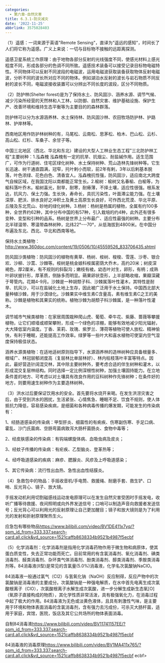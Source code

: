 ```yaml
---
categories:
  - 第六章-自然灾害
title: 6.3.1-防灾减灾
date: '2022-11-25'
abbrlink: 3575028403
---
```

（1）遥感：一词来源于英语"Remote
Sensing"，直译为"遥远的感知"，时间长了人们将它称为遥感。广义上来说：一切与目标物不接触的远距离探测。

遥感卫星系统工作原理：由于地物各部分反射的光线强度不同，使感光材料上感光程度不同，形成各部分的色调不同所致。遥感技术装备可以接受记录目标物电磁特性。不同物体可以反射不同波段的电磁波，运用电磁波获取装备获取物体反射电磁波，分析不同的波长所对应不同的物体。例如湖泊水反射的波长与岩石物质不同反射的波长不同，电磁波接收装置可以分辨出不同长度的波段，区分不同物质。

（2）防护林(Shelter
forest)是为了保持水土、防风固沙、涵养水源、调节气候、减少污染所经营的天然林和人工林，以防御、自然灾害、维护基础设施、保护生产、改善环境和维持生态平衡等为主要目的的森林群落。

防护林可以分为水源涵养林、水土保持林、防风固沙林、农田牧场防护林、护路林、护岸林等。

西南地区用作防护林树种的有，马尾松、云南松、思茅松、柏木、巴山松、云杉、高山松、红杉、车桑子、余甘子等。

中国三北地区（西北、华北和东北）建设的大型人工林业生态工程"三北防护林工程"主要树种：1.泓森槐
泓森槐有一定的抗旱、抗烟尘、耐盐碱作用。适生范围广，可作为行道树、住宅区绿化树种、水土保持树种、荒山造林先锋树种等。它生长迅速、树干通直圆满，冠窄，托叶剌小而软，前2年有剌，3年以后剌基本脱落，叶色浓绿、花色白色、清香宜人。泓森槐抗性强，防风固沙，适应南北大跨度气自候区域，在我国沈阳以南都能正常生长。2.榆树：榆树又名春榆、白榆等，为榆科落叶乔木。榆树喜光，耐旱，耐寒，耐瘠薄，不择土壤，适应性很强。根系发达，抗风力、保土力强。生长快，寿命长，具抗污染性，叶面滞尘能力强。在土壤深厚、肥沃、排水良好之冲积土及黄土高原生长良好，可作西北荒漠、华北平原、丘陵及东北荒山、砂地的绿化树种。3.杨树：杨树是杨属的植物，全属有约100多种，全世界约62种，其中分布中国的有57种，引入栽培的约4种，此外还有很多变种、变型和引种的品系。杨树是世界上分布最广、适应性最强的树种。主要分布北半球温带、寒温带森林树种，北纬22°---70°，从低海拔到4800米。在中国分布遍及东北、西北、华北和西南等地。

保持水土类植物：<http://www.360doc.com/content/19/0506/10/45559526_833706435.shtml>

防风固沙类植物：防风固沙的植物有黄草、杨树、桉树、梭梭、雪莲、沙枣、银合欢、沙柳、沙蒿、沙棘等。桉树是桃金娘科桉属密荫大乔木，高约20米；树皮深褐色，厚2厘米，有不规则的斜裂沟；嫩枝有棱。幼态叶对生，卵形，有柄；成熟叶卵状披针形，厚革质，侧脉多而明显。蒴果卵状壶形，上半部略收缩，果瓣深藏于萼管内。花期4-9月。沙棘是一种胡颓子科、沙棘属落叶性灌木，其特性是耐旱、抗风沙，可以在盐碱化土地上生存，因此被广泛用于水土保持。中国西北部大量种植沙棘，用于沙漠绿化。沙棘果实中维生素C含量高，素有维生素C之王的美称。沙棘是植物和其果实的统称。植物沙棘为胡颓子科沙棘属，是一种落叶性灌木。

调节城市气候类植物：在家居周围栽种爬山虎、葡萄、牵牛花、紫藤、蔷薇等攀援植物，让它们顺墙或顺架攀附，形成一个绿色的凉棚，能够有效地减少阳光辐射，大大降低室内温度。丁香、茉莉、玫瑰、紫罗兰、薄荷等植物可使人放松、精神愉快，有利于睡眠，还能提高工作效率。绿萝等一些叶大和喜水植物可使室内空气湿度保持极佳状态。

涵养水源类植物：在适地适树原则指导下，水源涵养林的造林树种应具备根量多、根域广、林冠层郁闭度高（复层林比单层林好）、林内枯枝落叶丰富等特点。因此，最好营造针阔混交林，其中除主要树种外，要考虑合适的伴生树种和灌木，以形成混交复层林结构。同时选择一定比例深根性树种，加强土壤固持能力。在立地条件差的地方、可考虑以对土壤具有改良作用的豆科树种作先锋树种；在条件好的地方，则要用速生树种作为主要造林树种。

（3）洪水过后要保证饮用水的安全。首先要将水烧开来喝。在发生洪涝灾害之后，由于受到洪水的困扰，生活紧张、心情焦急、睡眠不足、饮食不规则，使人体抵抗力降低，容易感染疾病，是细菌和各种病毒传播的爆发期，可能发生的传染病有：

1、经肠道感染的传染病：甲型肝炎、细菌性的有痢疾、伤寒副伤寒、手足口病、霍乱、沙门氏菌病、空肠弯菌病致泻大肠杆菌肠炎、食物中毒等；

2、经皮肤感染的传染病：有钩端螺旋体病、血吸虫病及皮炎；

3、经蚊子传播的传染病：有疟疾、乙型脑炎、登革热等；

4、经呼吸道感染的疾病：麻疹、腮腺炎、风疹及上呼吸道感染；

5、其它传染病：流行性出血热、急性出血性结膜炎。

（4）急救包中的物品：手摇收音机/手电筒、救援绳、耐磨手套、救生铲、口哨、反光背心、镜子、放大镜。

手摇发动机利用切割磁感线运动发电原理可以在发生自然灾害受困时手摇发电，收听广播等待救援、夜间照明或向外界发送信号；口哨可以制造声音向救援者发送信号；反光背心可以利用光的反射原理让自己更加醒目；镜子和放大镜则是为了利用光的发射和折射原理聚热生火。

应急包有哪些物品<https://www.bilibili.com/video/BV1DE411x7yq/?spm_id_from=333.337.search-card.all.click&vd_source=1521caffb8638334b9521b4987f5ecbf>

（5）化学消毒剂：化学消毒剂是指用化学消毒药物作用于微生物和病原体，使其蛋白质变性，失去正常功能而死亡。目前常用的有含氯消毒剂、氧化消毒剂、碘类消毒剂、醛类消毒剂、杂环类气体消毒剂、酚类消毒剂、醇类消毒剂、季胺类消毒剂等。84消毒液(Ⅱ型)是常见的含氯量(5.0%)消毒液，化学名次氯酸钠NaClO。

84消毒液一般通过氯气（Cl2）与氢氧化钠（NaOH）反应制得，反应产物中的次氯酸钠是消毒液的主要成分。次氯酸钠是一种强电解质，在水中首先电离生成次氯酸根离子（ClO），次氯酸根离子水解生成次氯酸，进一步分解生成新生态氧\[O\]（氧原子直接构成的物质），其化学性质非常活泼，具有极强氧化力，在消毒过程中起了极大的作用。84消毒液为无色或淡黄色液体，且具有刺激性气味，是主要用于环境和物体表面消毒的含氯消毒剂，含有强力去污成份，可杀灭大肠杆菌，适用于家庭，宾馆，医院，饭店及其它公共场所的物体表面消毒。

自制84消毒液<https://www.bilibili.com/video/BV11741157EE/?spm_id_from=333.337.search-card.all.click&vd_source=1521caffb8638334b9521b4987f5ecbf>

84消毒液的消毒原理<https://www.bilibili.com/video/BV1MA411x765/?spm_id_from=333.337.search-card.all.click&vd_source=1521caffb8638334b9521b4987f5ecbf>
ecbf>
